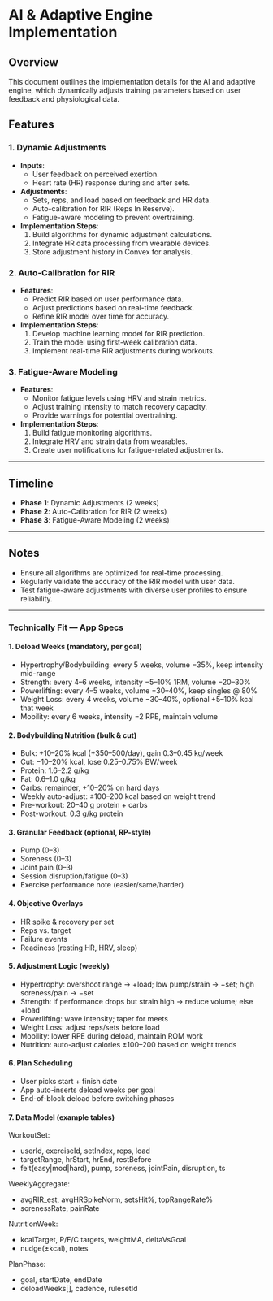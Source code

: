 # AI & Adaptive Engine Implementation

## Overview

This document outlines the implementation details for the AI and adaptive engine, which dynamically adjusts training parameters based on user feedback and physiological data.

## Features

### 1. Dynamic Adjustments

- **Inputs**:
  - User feedback on perceived exertion.
  - Heart rate (HR) response during and after sets.
- **Adjustments**:
  - Sets, reps, and load based on feedback and HR data.
  - Auto-calibration for RIR (Reps In Reserve).
  - Fatigue-aware modeling to prevent overtraining.
- **Implementation Steps**:
  1. Build algorithms for dynamic adjustment calculations.
  2. Integrate HR data processing from wearable devices.
  3. Store adjustment history in Convex for analysis.

### 2. Auto-Calibration for RIR

- **Features**:
  - Predict RIR based on user performance data.
  - Adjust predictions based on real-time feedback.
  - Refine RIR model over time for accuracy.
- **Implementation Steps**:
  1. Develop machine learning model for RIR prediction.
  2. Train the model using first-week calibration data.
  3. Implement real-time RIR adjustments during workouts.

### 3. Fatigue-Aware Modeling

- **Features**:
  - Monitor fatigue levels using HRV and strain metrics.
  - Adjust training intensity to match recovery capacity.
  - Provide warnings for potential overtraining.
- **Implementation Steps**:
  1. Build fatigue monitoring algorithms.
  2. Integrate HRV and strain data from wearables.
  3. Create user notifications for fatigue-related adjustments.

---

## Timeline

- **Phase 1**: Dynamic Adjustments (2 weeks)
- **Phase 2**: Auto-Calibration for RIR (2 weeks)
- **Phase 3**: Fatigue-Aware Modeling (2 weeks)

---

## Notes

- Ensure all algorithms are optimized for real-time processing.
- Regularly validate the accuracy of the RIR model with user data.
- Test fatigue-aware adjustments with diverse user profiles to ensure reliability.

---

### Technically Fit — App Specs

#### 1. Deload Weeks (mandatory, per goal)

- Hypertrophy/Bodybuilding: every 5 weeks, volume −35%, keep intensity mid-range
- Strength: every 4–6 weeks, intensity −5–10% 1RM, volume −20–30%
- Powerlifting: every 4–5 weeks, volume −30–40%, keep singles @ 80%
- Weight Loss: every 4 weeks, volume −30–40%, optional +5–10% kcal that week
- Mobility: every 6 weeks, intensity −2 RPE, maintain volume

#### 2. Bodybuilding Nutrition (bulk & cut)

- Bulk: +10–20% kcal (+350–500/day), gain 0.3–0.45 kg/week
- Cut: −10–20% kcal, lose 0.25–0.75% BW/week
- Protein: 1.6–2.2 g/kg
- Fat: 0.6–1.0 g/kg
- Carbs: remainder, +10–20% on hard days
- Weekly auto-adjust: ±100–200 kcal based on weight trend
- Pre-workout: 20–40 g protein + carbs
- Post-workout: 0.3 g/kg protein

#### 3. Granular Feedback (optional, RP-style)

- Pump (0–3)
- Soreness (0–3)
- Joint pain (0–3)
- Session disruption/fatigue (0–3)
- Exercise performance note (easier/same/harder)

#### 4. Objective Overlays

- HR spike & recovery per set
- Reps vs. target
- Failure events
- Readiness (resting HR, HRV, sleep)

#### 5. Adjustment Logic (weekly)

- Hypertrophy: overshoot range → +load; low pump/strain → +set; high soreness/pain → −set
- Strength: if performance drops but strain high → reduce volume; else +load
- Powerlifting: wave intensity; taper for meets
- Weight Loss: adjust reps/sets before load
- Mobility: lower RPE during deload, maintain ROM work
- Nutrition: auto-adjust calories ±100–200 based on weight trends

#### 6. Plan Scheduling

- User picks start + finish date
- App auto-inserts deload weeks per goal
- End-of-block deload before switching phases

#### 7. Data Model (example tables)

WorkoutSet:

- userId, exerciseId, setIndex, reps, load
- targetRange, hrStart, hrEnd, restBefore
- felt(easy|mod|hard), pump, soreness, jointPain, disruption, ts

WeeklyAggregate:

- avgRIR_est, avgHRSpikeNorm, setsHit%, topRangeRate%
- sorenessRate, painRate

NutritionWeek:

- kcalTarget, P/F/C targets, weightMA, deltaVsGoal
- nudge(±kcal), notes

PlanPhase:

- goal, startDate, endDate
- deloadWeeks[], cadence, rulesetId
